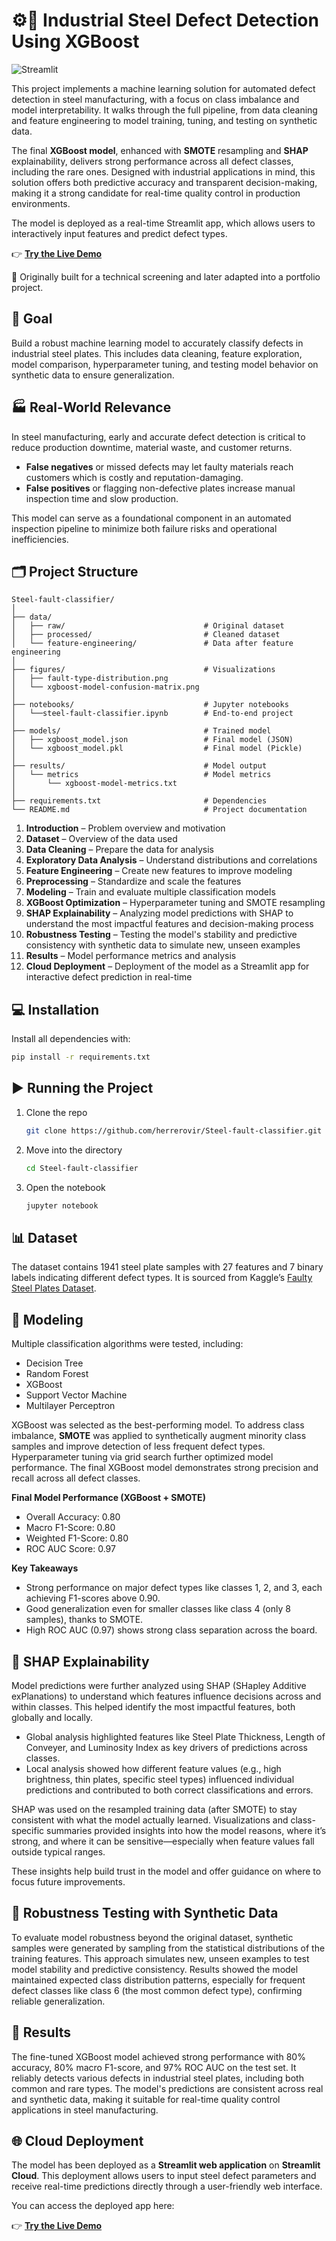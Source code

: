 # ⚙️🤖 Industrial Steel Defect Detection Using XGBoost
![Streamlit](https://img.shields.io/badge/Streamlit-FF4B2B?style=flat&logo=streamlit&logoColor=white)

This project implements a machine learning solution for automated defect detection in steel manufacturing, with a focus on class imbalance and model interpretability. It walks through the full pipeline, from data cleaning and feature engineering to model training, tuning, and testing on synthetic data.

The final **XGBoost model**, enhanced with **SMOTE** resampling and **SHAP** explainability, delivers strong performance across all defect classes, including the rare ones. Designed with industrial applications in mind, this solution offers both predictive accuracy and transparent decision-making, making it a strong candidate for real-time quality control in production environments.

The model is deployed as a real-time Streamlit app, which allows users to interactively input features and predict defect types. 

👉 [**Try the Live Demo**](https://steel-fault-classifier.streamlit.app/)

📌 Originally built for a technical screening and later adapted into a portfolio project.

## 🎯 Goal

Build a robust machine learning model to accurately classify defects in industrial steel plates. This includes data cleaning, feature exploration, model comparison, hyperparameter tuning, and testing model behavior on synthetic data to ensure generalization.

## 🏭 Real-World Relevance

In steel manufacturing, early and accurate defect detection is critical to reduce production downtime, material waste, and customer returns. 

- **False negatives** or missed defects may let faulty materials reach customers which is costly and reputation-damaging.
- **False positives** or flagging non-defective plates increase manual inspection time and slow production.

This model can serve as a foundational component in an automated inspection pipeline to minimize both failure risks and operational inefficiencies.

## 🗂️ Project Structure

```plaintext
Steel-fault-classifier/
│
├── data/
│   ├── raw/                               # Original dataset
│   ├── processed/                         # Cleaned dataset
│   └── feature-engineering/               # Data after feature engineering
│
├── figures/                               # Visualizations
│   ├── fault-type-distribution.png        
│   └── xgboost-model-confusion-matrix.png                 
│
├── notebooks/                             # Jupyter notebooks
│   └──steel-fault-classifier.ipynb        # End-to-end project
│
├── models/                                # Trained model
│   ├── xgboost_model.json                 # Final model (JSON)
│   └── xgboost_model.pkl                  # Final model (Pickle)
│
├── results/                               # Model output
│   └── metrics                            # Model metrics
│       └── xgboost-model-metrics.txt
│
├── requirements.txt                       # Dependencies
└── README.md                              # Project documentation  
```
1. **Introduction** – Problem overview and motivation
2. **Dataset** – Overview of the data used
3. **Data Cleaning** – Prepare the data for analysis
4. **Exploratory Data Analysis** – Understand distributions and correlations
5. **Feature Engineering** – Create new features to improve modeling
6. **Preprocessing** – Standardize and scale the features
7. **Modeling** – Train and evaluate multiple classification models
8. **XGBoost Optimization** – Hyperparameter tuning and SMOTE resampling
9. **SHAP Explainability** – Analyzing model predictions with SHAP to understand the most impactful features and decision-making process
10. **Robustness Testing** – Testing the model's stability and predictive consistency with synthetic data to simulate new, unseen examples
11. **Results** – Model performance metrics and analysis
12. **Cloud Deployment** – Deployment of the model as a Streamlit app for interactive defect prediction in real-time

## 💻 Installation

Install all dependencies with:

```bash
pip install -r requirements.txt
```

## ▶️ Running the Project

1. Clone the repo

   ```bash
   git clone https://github.com/herrerovir/Steel-fault-classifier.git
   ```
2. Move into the directory

   ```bash
   cd Steel-fault-classifier
   ```
3. Open the notebook

   ```bash
   jupyter notebook
   ```

## 📊 Dataset

The dataset contains 1941 steel plate samples with 27 features and 7 binary labels indicating different defect types. It is sourced from Kaggle’s [Faulty Steel Plates Dataset](https://www.kaggle.com/datasets/uciml/faulty-steel-plates).

## 🧠 Modeling

Multiple classification algorithms were tested, including:

- Decision Tree
- Random Forest
- XGBoost
- Support Vector Machine
- Multilayer Perceptron

XGBoost was selected as the best-performing model. To address class imbalance, **SMOTE** was applied to synthetically augment minority class samples and improve detection of less frequent defect types. Hyperparameter tuning via grid search further optimized model performance. The final XGBoost model demonstrates strong precision and recall across all defect classes.

**Final Model Performance (XGBoost + SMOTE)**

- Overall Accuracy: 0.80
- Macro F1-Score: 0.80
- Weighted F1-Score: 0.80
- ROC AUC Score: 0.97

**Key Takeaways**

- Strong performance on major defect types like classes 1, 2, and 3, each achieving F1-scores above 0.90.
- Good generalization even for smaller classes like class 4 (only 8 samples), thanks to SMOTE.
- High ROC AUC (0.97) shows strong class separation across the board.

## 🧾 SHAP Explainability

Model predictions were further analyzed using SHAP (SHapley Additive exPlanations) to understand which features influence decisions across and within classes. This helped identify the most impactful features, both globally and locally.

- Global analysis highlighted features like Steel Plate Thickness, Length of Conveyer, and Luminosity Index as key drivers of predictions across classes.
- Local analysis showed how different feature values (e.g., high brightness, thin plates, specific steel types) influenced individual predictions and contributed to both correct classifications and errors.

SHAP was used on the resampled training data (after SMOTE) to stay consistent with what the model actually learned. Visualizations and class-specific summaries provided insights into how the model reasons, where it’s strong, and where it can be sensitive—especially when feature values fall outside typical ranges.

These insights help build trust in the model and offer guidance on where to focus future improvements.

## 🔮 Robustness Testing with Synthetic Data

To evaluate model robustness beyond the original dataset, synthetic samples were generated by sampling from the statistical distributions of the training features. This approach simulates new, unseen examples to test model stability and predictive consistency. Results showed the model maintained expected class distribution patterns, especially for frequent defect classes like class 6 (the most common defect type), confirming reliable generalization.

## 🥇 Results

The fine-tuned XGBoost model achieved strong performance with 80% accuracy, 80% macro F1-score, and 97% ROC AUC on the test set. It reliably detects various defects in industrial steel plates, including both common and rare types. The model's predictions are consistent across real and synthetic data, making it suitable for real-time quality control applications in steel manufacturing.

## 🌐 Cloud Deployment

The model has been deployed as a **Streamlit web application** on **Streamlit Cloud**. This deployment allows users to input steel defect parameters and receive real-time predictions directly through a user-friendly web interface.

You can access the deployed app here:

👉 [**Try the Live Demo**](https://steel-fault-classifier.streamlit.app/)
